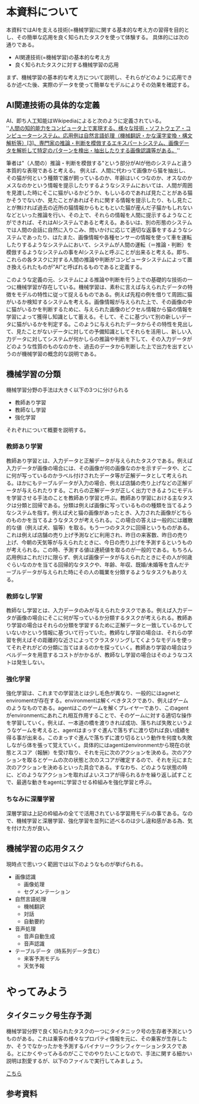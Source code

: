 # 本資料について
本資料ではAIを支える技術(=機械学習)に関する基本的な考え方の習得を目的とし、その簡単な応用を良く知られたタスクを使って体験する。
具体的には次の通りである。
* AI関連技術(=機械学習)の基本的な考え方
* 良く知られたタスクに対する機械学習の応用

まず、機械学習の基本的な考え方について説明し、それらがどのように応用できるか述べた後、実際のデータを使って簡単なモデルによりその効果を確認する。

## AI関連技術の具体的な定義
AI、即ち人工知能はWikipediaによると次のように定義されている。  
''[人間の知的能力をコンピュータ上で実現する、様々な技術・ソフトウェア・コンピューターシステム。応用例は自然言語処理（機械翻訳・かな漢字変換・構文解析等）[3]、専門家の推論・判断を模倣するエキスパートシステム、画像データを解析して特定のパターンを検出・抽出したりする画像認識等がある。](https://ja.wikipedia.org/wiki/%E4%BA%BA%E5%B7%A5%E7%9F%A5%E8%83%BD)''  

筆者は"（人間の）推論・判断を模倣する"という部分がAIが他のシステムと違う本質的な表現であると考える。
例えば、人間に代わって画像から猫を抽出し、その猫が何という種類で誰が飼っているのか、年齢はいくつなのか、オスなのかメスなのかという情報を提示したりするようなシステムにおいては、人間が周囲を見渡した時にそこに猫がいるかどうか、もしいるのであれば見たことがある猫かそうでないか、見たことがあればそれに関する情報を提示したり、もし見たことが無ければ過去の近所の猫情報からもともといた猫が産んだ子猫かもしれないなどといった推論を行い、その上で、それらの情報を人間に提示するようなことができれば、それはAIシステムであると考える。あるいは、別の形態のシステムでは人間の会話に自然に入りこみ、問いかけに応じて適切な返事をするようなシステムであったり、はたまた、画像情報や各種センサーの情報を使って車を運転したりするようなシステムにおいて、システムが人間の運転（＝推論・判断）を模倣するようなシステムの事をAIシステムと呼ぶことが出来ると考える。即ち、これらの各タスクに対する人間の推論や判断がコンピュータシステムによって置き換えられたものが”AI”と呼ばれるものであると定義する。

このような定義の元、システムによる推論や判断を行う上での基礎的な技術の一つに機械学習が存在している。機械学習は、素朴に言えば与えられたデータの特徴をモデルの特性に従って捉えるものである。例えば先程の例を借りて周囲に猫がいるか検知するシステムを考える。画像情報が与えられた上で、その画像の中に猫がいるかを判断するために、与えられた画像のピクセル情報から猫の情報を学習によって獲得し知識として蓄える。そして、そこに基づいて別の新しいデータに猫がいるかを判定する。このように与えられたデータからその特性を見出して、見たことがないデータに対しての予備知識としてそれらを活用し、新しい入力データに対してシステムが何かしらの推論や判断を下して、その入力データがどのような性質のものなのかを、過去のデータから判断した上で出力を出すというのが機械学習の概念的な説明である。

## 機械学習の分類
機械学習分野の手法は大きく以下の3つに分けられる
* 教師あり学習
* 教師なし学習
* 強化学習

それぞれについて概要を説明する。

### 教師あり学習
教師あり学習とは、入力データと正解データが与えられたタスクである。例えば入力データが画像の場合には、その画像が何の画像なのかを示すデータや、どこに何が写っているのかラベル付けされたデータ等が正解データとして考えられる。ほかにもテーブルデータが入力の場合、例えば店舗の売り上げなどの正解データが与えられたりする。これらの正解データが正しく出力できるようにモデルを学習させる手法のことを教師あり学習と呼ぶ。教師あり学習における主なタスクは分類と回帰である。分類は例えば画像に写っているものの種類を当てるようなシステムを指す。例えば犬と猫の画像があったとき、入力された画像がどちらのものかを当てるようなタスクが考えられる。この場合の答えは一般的には離散的な値（例えば犬、猫等）を取る。もう一つのタスクに回帰というものがある。これは例えば店舗の売り上げ予測などに利用され、昨日の来客数、昨日の売り上げ、今朝の天気等が与えられたときに、今日の売り上げを予測するというものが考えられる。この時、予測する値は連続値を取るのが一般的である。もちろん応用例はこれだけに限らず、例えば画像データが与えられたときにその人が何歳ぐらいなのかを当てる回帰的なタスクや、年齢、年収、既婚/未婚等を含んだテーブルデータが与えられた時にその人の職業を分類するようなタスクもありえる。

### 教師なし学習
教師なし学習とは、入力データのみが与えられたタスクである。例えば入力データが画像の場合にそこに何が写っているか分類するタスクが考えられる。教師あり学習の場合はそれらの分類を学習するために正解データと一致しているかしていないかという情報に基づいて行っていた。教師なし学習の場合は、それらの学習を例えばその距離的な近さによってクラスタリングしてくようなモデルを使ってそれぞれがどの分類に当てはまるのかを探っていく。教師あり学習の場合はラベルデータを用意するコストがかかるが、教師なし学習の場合はそのようなコストは発生しない。

### 強化学習
強化学習は、これまでの学習法とは少し毛色が異なり、一般的にはagnetとenviromentが存在する。environmentは解くべきタスクであり、例えばゲームのようなものである。agentはこのゲームを解くプレイヤーであり、このagentがenvironmentにあれこれ相互作用することで、そのゲームに対する適切な操作を学習していく。例えば、一本道の橋を渡りきれば成功、落ちれば失敗というようなゲームを考えると、agentはまっすぐ進んで落ちずに渡り切れば良い成績を得る事が出来る。このまっすぐ進んで落ちずに渡り切るという動作を何度も失敗しながら体を張って覚えていく。具体的にはagentはenvironmentから現在の状態とスコア（報酬）を受け取り、それを元に次のアクションを決める。次のアクションを取るとゲームの次の状態と次のスコアが確定するので、それを元にまた次のアクションを決めるといった具合である。すなわち、どのような状態の時に、どのようなアクションを取ればよいスコアが得られるかを繰り返し試すことで、最適な動きをagentに学習させる枠組みを強化学習と呼ぶ。

### ちなみに深層学習
深層学習は上記の枠組みの全てで活用されている学習用モデルの事である。なので、機械学習と深層学習、強化学習を並列に述べるのは少し違和感がある為、気を付けた方が良い。

## 機械学習の応用タスク
現時点で思いつく範囲では以下のようなものが挙げられる。
* 画像認識
  - 画像処理
  - セグメンテーション
* 自然言語処理
  - 機械翻訳
  - 対話
  - 自動要約
* 音声処理
  - 音声自動生成
  - 音声認識
* テーブルデータ（時系列データ含む）
  - 来客予測モデル
  - 天気予報

# やってみよう
## タイタニック号生存予測
機械学習分野で良く知られたタスクの一つにタイタニック号の生存者予測というものがある。これは乗客の様々なプロパティ情報を元に、その乗客が生存したか、そうでなかったかを予測するバイナリークラシフィケーションタスクである。とにかくやってみるのがここでのやりたいことなので、手法に関する細かい説明は割愛するが、以下のファイルで実行してみましょう。

[こちら](./src/titanic_survivals.ipynb)





## 参考資料

